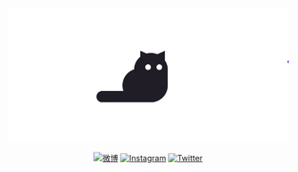 <img src="images/cat.gif" />

<!--
[![Blog-in-chinese](icons/blog.png)](https://www.huzizi.com/)
[![Weibo-微博](icons/weibo.png)](https://www.weibo.com/cojis/)
[![Instagram](icons/instagram.png)](https://www.instagram.com/jirouzizi/)
[![Instagram](icons/twitter.png)](https://www.twitter.com/jirouzizi/)
-->

<p align="center">
 <a href="https://weibo.com/cojis"><img src="https://img.shields.io/website?color=e6172d&label=Weibo&style=for-the-badge&up_message=@%E8%83%A1%E8%87%AA%E8%87%AA&url=https%3A%2F%2Fweibo.com%2Fcojis" alt="微博" /></a>
 <a href="https://instagram.com/jirouzizi"><img src="https://img.shields.io/website?color=4285f4&label=Instagram&style=for-the-badge&up_message=@jirouzizi&url=https%3A%2F%2Fwww.instagram.com" alt="Instagram" /></a>
 <a href="https://twitter.com/jirouzizi"><img src="https://img.shields.io/website?color=e6172d&label=Twitter&style=for-the-badge&up_message=@jirouzizi&url=https%3A%2F%2Fwww.instagram.com" alt="Twitter" /></a>
</p>



<!--
- 🔭 I’m currently working on ...
- 🌱 I’m currently learning ...
- 👯 I’m looking to collaborate on ...
- 🤔 I’m looking for help with ...
- 💬 Ask me about ...
- 📫 How to reach me: ...
- 😄 Pronouns: ...
- ⚡ Fun fact: ...
-->
